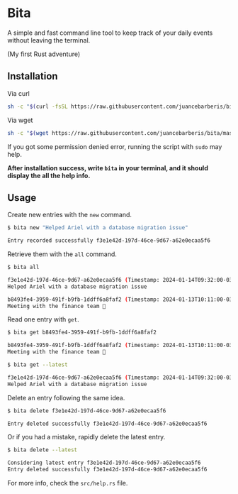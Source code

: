 # Bita

A simple and fast command line tool to keep track of your daily events without leaving the terminal.

(My first Rust adventure)

## Installation

Via curl
```bash
sh -c "$(curl -fsSL https://raw.githubusercontent.com/juancebarberis/bita/master/tools/install.sh)"
```

Via wget
```bash
sh -c "$(wget https://raw.githubusercontent.com/juancebarberis/bita/master/tools/install.sh -O -)"
```

If you got some permission denied error, running the script with `sudo` may help.

**After installation success, write `bita` in your terminal, and it should display the all the help info.**

## Usage

Create new entries with the `new` command.
```bash
$ bita new "Helped Ariel with a database migration issue"

Entry recorded successfully f3e1e42d-197d-46ce-9d67-a62e0ecaa5f6
```

Retrieve them with the `all` command.
```bash
$ bita all

f3e1e42d-197d-46ce-9d67-a62e0ecaa5f6 (Timestamp: 2024-01-14T09:32:00-03:00)
Helped Ariel with a database migration issue

b8493fe4-3959-491f-b9fb-1ddff6a8faf2 (Timestamp: 2024-01-13T10:11:00-03:00)
Meeting with the finance team 💸
```

Read one entry with `get`.
```bash
$ bita get b8493fe4-3959-491f-b9fb-1ddff6a8faf2

b8493fe4-3959-491f-b9fb-1ddff6a8faf2 (Timestamp: 2024-01-13T10:11:00-03:00)
Meeting with the finance team 💸

$ bita get --latest

f3e1e42d-197d-46ce-9d67-a62e0ecaa5f6 (Timestamp: 2024-01-14T09:32:00-03:00)
Helped Ariel with a database migration issue
```

Delete an entry following the same idea.
```bash
$ bita delete f3e1e42d-197d-46ce-9d67-a62e0ecaa5f6

Entry deleted successfully f3e1e42d-197d-46ce-9d67-a62e0ecaa5f6
```

Or if you had a mistake, rapidly delete the latest entry.

```bash
$ bita delete --latest

Considering latest entry f3e1e42d-197d-46ce-9d67-a62e0ecaa5f6
Entry deleted successfully f3e1e42d-197d-46ce-9d67-a62e0ecaa5f6
```

For more info, check the `src/help.rs` file.